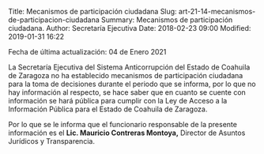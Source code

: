 Title: Mecanismos de participación ciudadana
Slug: art-21-14-mecanismos-de-participacion-ciudadana
Summary: Mecanismos de participación ciudadana.
Author: Secretaría Ejecutiva
Date: 2018-02-23 09:00
Modified: 2019-01-31 16:22


Fecha de última actualización: 04 de Enero 2021

La Secretaría Ejecutiva del Sistema Anticorrupción del Estado de Coahuila de Zaragoza no ha establecido mecanismos de participación ciudadana para la toma de decisiones durante el periodo que se informa, por lo que no hay información al respecto, se hace saber que en cuanto se cuente con información se hará pública para cumplir con la Ley de Acceso a la Información Pública para el Estado de Coahuila de Zaragoza.

Por lo que se le informa que el funcionario responsable de la presente información es el **Lic. Mauricio Contreras Montoya,** Director de Asuntos Jurídicos y Transparencia.
